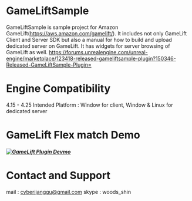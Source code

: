 ﻿# GameLiftSample
GameLiftSample is sample project for Amazon GameLift(https://aws.amazon.com/gamelift/). It includes not only GameLift Client and Server SDK but also a manual for how to build and upload dedicated server on GameLift. It has widgets for server browsing of GameLift as well.
https://forums.unrealengine.com/unreal-engine/marketplace/123418-released-gameliftsample-plugin?150346-Released-GameLiftSample-Plugin=

# Engine Compatibility
4.15 - 4.25
Intended Platform : Window for client, Window & Linux for dedicated server

# GameLift Flex match Demo
##### [![GameLift Plugin Devmo](https://i9.ytimg.com/vi/bCFNv9zUqcM/mq2.jpg?sqp=CJzqgfgF&rs=AOn4CLDVP6opam79nTsu_4Hwqq9GiOOryQ)](https://www.youtube.com/watch?v=8-pkjgSx2qI) 

# Contact and Support
mail : cyberjjanggu@gmail.com
skype : woods_shin

